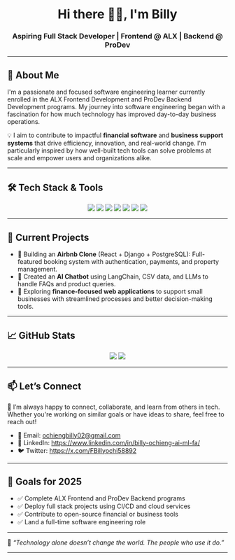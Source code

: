 <!-- GitHub Profile README Template -->

<h1 align="center">Hi there 👋🏾, I'm Billy</h1>
<h3 align="center">Aspiring Full Stack Developer | Frontend @ ALX | Backend @ ProDev</h3>

---

🌟 **About Me**
---

<p>
I'm a passionate and focused software engineering learner currently enrolled in the ALX Frontend Development and ProDev Backend Development programs. My journey into software engineering began with a fascination for how much technology has improved day-to-day business operations. 
</p>

<p>
💡 I aim to contribute to impactful <strong>financial software</strong> and <strong>business support systems</strong> that drive efficiency, innovation, and real-world change. I'm particularly inspired by how well-built tech tools can solve problems at scale and empower users and organizations alike.
</p>

---

🛠️ **Tech Stack & Tools**
---

<p align="center">
  <img src="https://img.shields.io/badge/HTML5-E34F26?style=for-the-badge&logo=html5&logoColor=white"/>
  <img src="https://img.shields.io/badge/CSS3-1572B6?style=for-the-badge&logo=css3&logoColor=white"/>
  <img src="https://img.shields.io/badge/JavaScript-F7DF1E?style=for-the-badge&logo=javascript&logoColor=black"/>
  <img src="https://img.shields.io/badge/React-20232A?style=for-the-badge&logo=react&logoColor=61DAFB"/>
  <img src="https://img.shields.io/badge/Python-3776AB?style=for-the-badge&logo=python&logoColor=white"/>
  <img src="https://img.shields.io/badge/Django-092E20?style=for-the-badge&logo=django&logoColor=white"/>
  <img src="https://img.shields.io/badge/PostgreSQL-336791?style=for-the-badge&logo=postgresql&logoColor=white"/>
</p>

---

🚀 **Current Projects**
---

- 🔨 Building an **Airbnb Clone** (React + Django + PostgreSQL): Full-featured booking system with authentication, payments, and property management.
- 🤖 Created an **AI Chatbot** using LangChain, CSV data, and LLMs to handle FAQs and product queries.
- 💼 Exploring **finance-focused web applications** to support small businesses with streamlined processes and better decision-making tools.

---

📈 **GitHub Stats**
---

<p align="center">
  <img src="https://github-readme-stats.vercel.app/api?username=[YourGitHubUsername]&show_icons=true&theme=tokyonight" />
  <img src="https://github-readme-stats.vercel.app/api/top-langs/?username=[YourGitHubUsername]&layout=compact&theme=tokyonight" />
</p>

---

📫 **Let’s Connect**
---

<p>
💬 I’m always happy to connect, collaborate, and learn from others in tech. Whether you're working on similar goals or have ideas to share, feel free to reach out!
</p>

- 📧 Email: ochiengbilly02@gmail.com  
- 💼 LinkedIn: https://www.linkedin.com/in/billy-ochieng-ai-ml-fa/   
- 🐦 Twitter: https://x.com/FBillyochi58892

---

🎯 **Goals for 2025**
---

- ✅ Complete ALX Frontend and ProDev Backend programs
- ✅ Deploy full stack projects using CI/CD and cloud services
- ✅ Contribute to open-source financial or business tools
- ✅ Land a full-time software engineering role

---

📌 *“Technology alone doesn’t change the world. The people who use it do.”*

---

